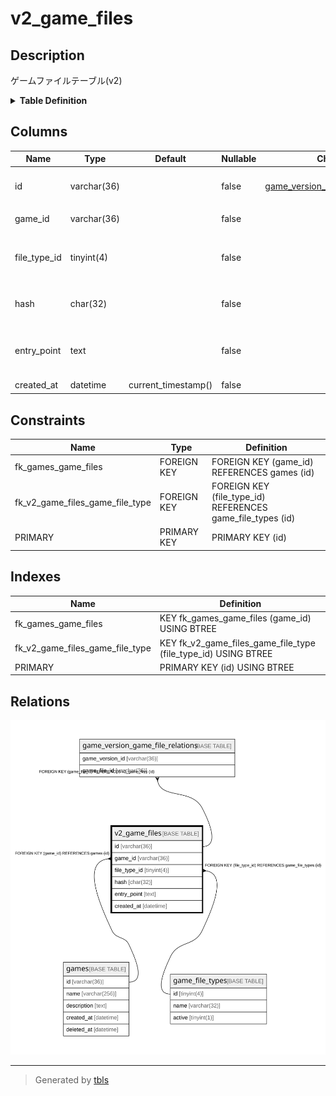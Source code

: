 # v2_game_files

## Description

ゲームファイルテーブル(v2)

<details>
<summary><strong>Table Definition</strong></summary>

```sql
CREATE TABLE `v2_game_files` (
  `id` varchar(36) NOT NULL,
  `game_id` varchar(36) NOT NULL,
  `file_type_id` tinyint(4) NOT NULL,
  `hash` char(32) NOT NULL,
  `entry_point` text NOT NULL,
  `created_at` datetime NOT NULL DEFAULT current_timestamp(),
  PRIMARY KEY (`id`),
  KEY `fk_games_game_files` (`game_id`),
  KEY `fk_v2_game_files_game_file_type` (`file_type_id`),
  CONSTRAINT `fk_games_game_files` FOREIGN KEY (`game_id`) REFERENCES `games` (`id`),
  CONSTRAINT `fk_v2_game_files_game_file_type` FOREIGN KEY (`file_type_id`) REFERENCES `game_file_types` (`id`)
) ENGINE=InnoDB DEFAULT CHARSET=utf8mb4
```

</details>

## Columns

| Name | Type | Default | Nullable | Children | Parents | Comment |
| ---- | ---- | ------- | -------- | -------- | ------- | ------- |
| id | varchar(36) |  | false | [game_version_game_file_relations](game_version_game_file_relations.md) |  | ゲームファイルUUID |
| game_id | varchar(36) |  | false |  | [games](games.md) | ゲームUUID |
| file_type_id | tinyint(4) |  | false |  | [game_file_types](game_file_types.md) | ゲームファイルの種類のUUID |
| hash | char(32) |  | false |  |  | ファイルのmd5ハッシュ |
| entry_point | text |  | false |  |  | 実行時のエントリーポイント |
| created_at | datetime | current_timestamp() | false |  |  | 作成日時 |

## Constraints

| Name | Type | Definition |
| ---- | ---- | ---------- |
| fk_games_game_files | FOREIGN KEY | FOREIGN KEY (game_id) REFERENCES games (id) |
| fk_v2_game_files_game_file_type | FOREIGN KEY | FOREIGN KEY (file_type_id) REFERENCES game_file_types (id) |
| PRIMARY | PRIMARY KEY | PRIMARY KEY (id) |

## Indexes

| Name | Definition |
| ---- | ---------- |
| fk_games_game_files | KEY fk_games_game_files (game_id) USING BTREE |
| fk_v2_game_files_game_file_type | KEY fk_v2_game_files_game_file_type (file_type_id) USING BTREE |
| PRIMARY | PRIMARY KEY (id) USING BTREE |

## Relations

![er](v2_game_files.svg)

---

> Generated by [tbls](https://github.com/k1LoW/tbls)
